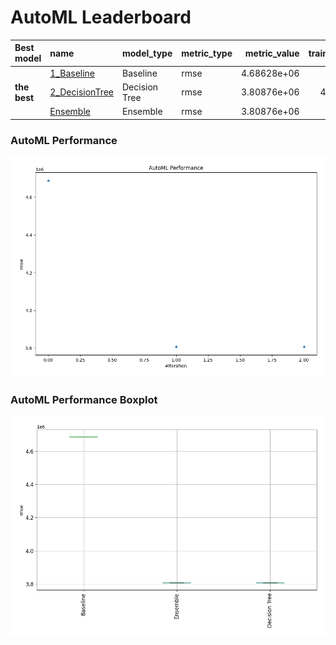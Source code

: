 # AutoML Leaderboard

| Best model   | name                                       | model_type    | metric_type   |   metric_value |   train_time |
|:-------------|:-------------------------------------------|:--------------|:--------------|---------------:|-------------:|
|              | [1_Baseline](1_Baseline/README.md)         | Baseline      | rmse          |    4.68628e+06 |         1.21 |
| **the best** | [2_DecisionTree](2_DecisionTree/README.md) | Decision Tree | rmse          |    3.80876e+06 |       414.27 |
|              | [Ensemble](Ensemble/README.md)             | Ensemble      | rmse          |    3.80876e+06 |         0.03 |

### AutoML Performance
![AutoML Performance](ldb_performance.png)

### AutoML Performance Boxplot
![AutoML Performance Boxplot](ldb_performance_boxplot.png)